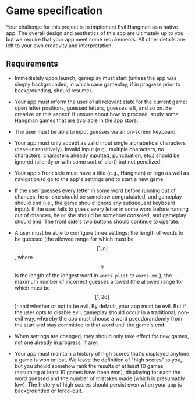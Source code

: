 # Game specification

Your challenge for this project is to implement Evil Hangman as a native
app. The overall design and aesthetics of this app are ultimately up to you but
we require that your app meet some requirements. All other details are left to
your own creativity and interpretation.

## Requirements

* Immediately upon launch, gameplay must start (unless the app was simply backgrounded, in which case gameplay, if in progress prior to backgrounding, should resume).

* Your app must inform the user of all relevant state for the current game: open letter positions, guessed letters, guesses left, and so on. Be creative on this aspect! If unsure about how to proceed, study some Hangman games that are available in the app store.

* The user must be able to input guesses via an on-screen keyboard.

* Your app must only accept as valid input single alphabetical characters
  (case-insensitively). Invalid input (e.g., multiple characters, no
  characters, characters already inputted, punctuation, etc.) should be ignored
  (silently or with some sort of alert) but not penalized.

* Your app's front side must have a title (e.g., Hangman) or logo as well as navigation to go to the app's settings and to start a new game.

* If the user guesses every letter in some word before running out of chances,
  he or she should be somehow congratulated, and gameplay should end (i.e., the
  game should ignore any subsequent keyboard input). If the user fails to guess
  every letter in some word before running out of chances, he or she should be
  somehow consoled, and gameplay should end. The front side's two buttons
  should continue to operate.

* A user must be able to configure three settings: the length of words to be
  guessed (the allowed range for which must be $$[1, n]$$, where $$n$$ is the
  length of the longest word in `words.plist` or `words.xml`); the maximum
  number of incorrect guesses allowed (the allowed range for which must be
  $$[1, 26]$$); and whether or not to be evil. By default, your app must be
  evil. But if the user opts to disable evil, gameplay should occur in a
  traditional, non-evil way, whereby the app must choose a word pseudorandomly
  from the start and stay committed to that word until the game's end.

* When settings are changed, they should only take effect for new games, not one already in progress, if any.

* Your app must maintain a history of high scores that's displayed anytime a
  game is won or lost. We leave the definition of "high scores" to you, but you
  should somehow rank the results of at least 10 games (assuming at least 10
  games have been won), displaying for each the word guessed and the number of
  mistakes made (which is presumably low). The history of high scores should
  persist even when your app is backgrounded or force-quit.
